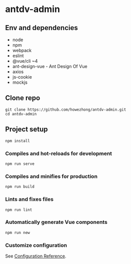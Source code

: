 # antdv-admin

## Env and dependencies
- node
- npm
- webpack
- eslint
- @vue/cli ~4
- ant-design-vue - Ant Design Of Vue
- axios
- js-cookie
- mockjs

## Clone repo
```
git clone https://github.com/howezhong/antdv-admin.git
cd antdv-admin
```

## Project setup
```
npm install
```

### Compiles and hot-reloads for development
```
npm run serve
```

### Compiles and minifies for production
```
npm run build
```

### Lints and fixes files
```
npm run lint
```

### Automatically generate Vue components
```
npm run new
```

### Customize configuration
See [Configuration Reference](https://cli.vuejs.org/config/).
